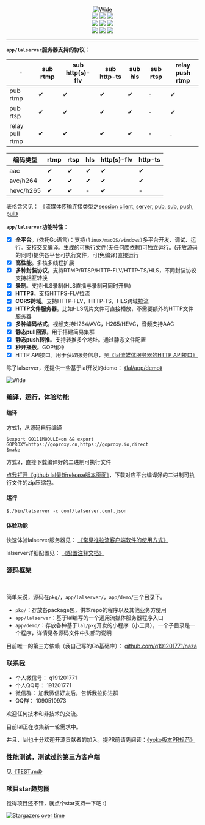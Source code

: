 <p align="center">
<a title="logo" target="_blank" href="https://github.com/q191201771/lal">
<img alt="Wide" src="https://pengrl.com/images/other/lallogo.png">
</a>
<br>
<a title="TravisCI" target="_blank" href="https://www.travis-ci.org/q191201771/lal"><img src="https://www.travis-ci.org/q191201771/lal.svg?branch=master"></a>
<a title="codecov" target="_blank" href="https://codecov.io/gh/q191201771/lal"><img src="https://codecov.io/gh/q191201771/lal/branch/master/graph/badge.svg?style=flat-square"></a>
<a title="goreportcard" target="_blank" href="https://goreportcard.com/report/github.com/q191201771/lal"><img src="https://goreportcard.com/badge/github.com/q191201771/lal?style=flat-square"></a>
<br>
<a title="codeline" target="_blank" href="https://github.com/q191201771/lal"><img src="https://sloc.xyz/github/q191201771/lal/?category=code"></a>
<a title="license" target="_blank" href="https://github.com/q191201771/lal/blob/master/LICENSE"><img src="https://img.shields.io/badge/license-MIT-brightgreen.svg?style=flat-square"></a>
<a title="lastcommit" target="_blank" href="https://github.com/q191201771/lal/commits/master"><img src="https://img.shields.io/github/commit-activity/m/q191201771/lal.svg?style=flat-square"></a>
<br>
<a title="pr" target="_blank" href="https://github.com/q191201771/lal/pulls"><img src="https://img.shields.io/github/issues-pr-closed/q191201771/lal.svg?style=flat-square&color=FF9966"></a>
<a title="hits" target="_blank" href="https://github.com/q191201771/lal"><img src="https://hits.b3log.org/q191201771/lal.svg?style=flat-square"></a>
<a title="toplanguage" target="_blank" href="https://github.com/q191201771/lal"><img src="https://img.shields.io/github/languages/top/q191201771/lal.svg?style=flat-square"></a>
<br>
</p>

---

**`app/lalserver`服务器支持的协议：**

| - | sub rtmp | sub http(s)-flv | sub http-ts | sub hls | sub rtsp | relay push rtmp |
| - | - | - | - | - | - | - |
| pub rtmp        | ✔ | ✔ | ✔ | ✔ | - | ✔ |
| pub rtsp        | ✔ | ✔ | ✔ | ✔ | - | ✔ |
| relay pull rtmp | ✔ | ✔ | ✔ | ✔ | - | . |

| 编码类型 | rtmp | rtsp | hls | http(s)-flv | http-ts |
| - | - | - | - | - | - |
| aac       | ✔ | ✔ | ✔ | ✔ | ✔ |
| avc/h264  | ✔ | ✔ | ✔ | ✔ | ✔ |
| hevc/h265 | ✔ | ✔ | - | ✔ | - |

表格含义见： [《流媒体传输连接类型之session client, server, pub, sub, push, pull》](https://pengrl.com/p/20080)

**`app/lalserver`功能特性：**

- [x] **全平台**。(依托Go语言)：支持`(linux/macOS/windows)`多平台开发、调试、运行。支持交叉编译。生成的可执行文件(无任何库依赖)可独立运行。(开放源码的同时)提供各平台可执行文件，可(免编译)直接运行
- [x] **高性能**。多核多线程扩展
- [x] **多种封装协议**。支持RTMP/RTSP/HTTP-FLV/HTTP-TS/HLS，不同封装协议支持相互转换
- [x] **录制**。支持HLS录制(HLS直播与录制可同时开启)
- [x] **HTTPS**。支持HTTPS-FLV拉流
- [x] **CORS跨域**。支持HTTP-FLV，HTTP-TS，HLS跨域拉流
- [x] **HTTP文件服务器**。比如HLS切片文件可直接播放，不需要额外的HTTP文件服务器
- [x] **多种编码格式**。视频支持H264/AVC，H265/HEVC，音频支持AAC
- [x] **静态pull回源**。用于搭建简易集群
- [x] **静态push转推**。支持转推多个地址。通过静态文件配置
- [x] **秒开播放**。GOP缓冲
- [x] HTTP API接口。用于获取服务信息，见[《lal流媒体服务器的HTTP API接口》](https://pengrl.com/p/20100)

除了lalserver，还提供一些基于lal开发的demo： [《lal/app/demo》](https://github.com/q191201771/lal/blob/master/app/demo/README.md)

<img alt="Wide" src="https://pengrl.com/images/other/lalmodule.jpg?date=0829">

### 编译，运行，体验功能

#### 编译

方式1，从源码自行编译

```shell
$export GO111MODULE=on && export GOPROXY=https://goproxy.cn,https://goproxy.io,direct
$make
```

方式2，直接下载编译好的二进制可执行文件

[点我打开《github lal最新release版本页面》](https://github.com/q191201771/lal/releases/latest)，下载对应平台编译好的二进制可执行文件的zip压缩包。

#### 运行

```shell
$./bin/lalserver -c conf/lalserver.conf.json
```

#### 体验功能

快速体验lalserver服务器见： [《常见推拉流客户端软件的使用方式》](https://pengrl.com/p/20051/)

lalserver详细配置见： [《配置注释文档》](https://github.com/q191201771/lal/blob/master/conf/lalserver.conf.json.brief)

### 源码框架

<br>

简单来说，源码在`pkg/`，`app/lalserver/`，`app/demo/`三个目录下。

- `pkg/`：存放各package包，供本repo的程序以及其他业务方使用
- `app/lalserver`：基于lal编写的一个通用流媒体服务器程序入口
- `app/demo/`：存放各种基于`lal/pkg`开发的小程序（小工具），一个子目录是一个程序，详情见各源码文件中头部的说明

目前唯一的第三方依赖（我自己写的Go基础库）： [github.com/q191201771/naza](https://github.com/q191201771/naza)

### 联系我

- 个人微信号： q191201771
- 个人QQ号： 191201771
- 微信群： 加我微信好友后，告诉我拉你进群
- QQ群： 1090510973

欢迎任何技术和非技术的交流。

目前lal正在收集新一轮需求中。

并且，lal也十分欢迎开源贡献者的加入。提PR前请先阅读：[《yoko版本PR规范》](https://pengrl.com/p/20070/)

### 性能测试，测试过的第三方客户端

见[《TEST.md》](https://github.com/q191201771/lal/blob/master/TEST.md)

### 项目star趋势图

觉得项目还不错，就点个star支持一下吧 :)

[![Stargazers over time](https://starchart.cc/q191201771/lal.svg)](https://starchart.cc/q191201771/lal)

